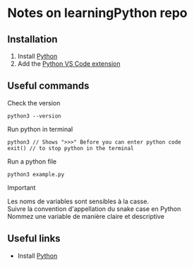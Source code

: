 # Notes on learningPython repo

## Installation
1. Install [Python](https://www.python.org)
2. Add the [Python VS Code extension](https://marketplace.visualstudio.com/items?itemName=ms-python.python)

## Useful commands
Check the version
```
python3 --version
```
Run python in terminal
```
python3 // Shows ">>>" Before you can enter python code
exit() // to stop python in the terminal
```
Run a python file
```
python3 example.py
```

> [!IMPORTANT]  
> Les noms de variables sont sensibles à la casse. <br/>
> Suivre la convention d'appellation du snake case en Python <br/>
> Nommez une variable de manière claire et descriptive

## Useful links
- Install [Python](https://www.python.org)